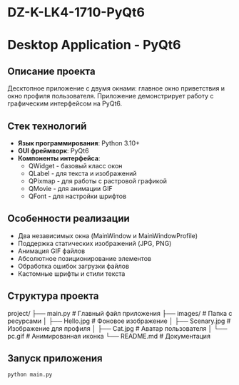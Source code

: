 # DZ-K-LK4-1710-PyQt6
# Desktop Application - PyQt6

## Описание проекта
Десктопное приложение с двумя окнами: главное окно приветствия и окно профиля пользователя. Приложение демонстрирует работу с графическим интерфейсом на PyQt6.

## Стек технологий
- **Язык программирования**: Python 3.10+
- **GUI фреймворк**: PyQt6
- **Компоненты интерфейса**:
  - QWidget - базовый класс окон
  - QLabel - для текста и изображений
  - QPixmap - для работы с растровой графикой
  - QMovie - для анимации GIF
  - QFont - для настройки шрифтов

## Особенности реализации
- Два независимых окна (MainWindow и MainWindowProfile)
- Поддержка статических изображений (JPG, PNG)
- Анимация GIF файлов
- Абсолютное позиционирование элементов
- Обработка ошибок загрузки файлов
- Кастомные шрифты и стили текста

## Структура проекта
project/
├── main.py # Главный файл приложения
├── images/ # Папка с ресурсами
│ ├── Hello.jpg # Фоновое изображение
│ ├── Scenary.jpg # Изображение для профиля
│ ├── Cat.jpg # Аватар пользователя
│ └── pc.gif # Анимированная иконка
└── README.md # Документация

## Запуск приложения
```bash
python main.py

